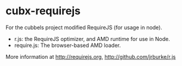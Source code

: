 # cubx-requirejs

For the cubbels project modified RequireJS (for usage in node). 

* r.js: the RequireJS optimizer, and AMD runtime for use in Node.
* require.js: The browser-based AMD loader.

More information at http://requirejs.org, http://github.com/jrburke/r.js


